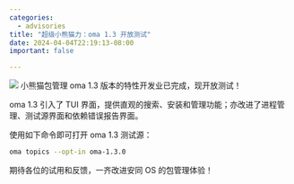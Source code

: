 ```yaml
---
categories:
  - advisories
title: "超级小熊猫力：oma 1.3 开放测试"
date: 2024-04-04T22:19:13-08:00
important: false

---
```

![](/assets/news/oma1.3.jpg)
小熊猫包管理 oma 1.3 版本的特性开发业已完成，现开放测试！

oma 1.3 引入了 TUI 界面，提供直观的搜索、安装和管理功能；亦改进了进程管理、测试源界面和依赖错误报告界面。

使用如下命令即可打开 oma 1.3 测试源：

```bash
oma topics --opt-in oma-1.3.0
```
期待各位的试用和反馈，一齐改进安同 OS 的包管理体验！
